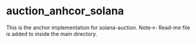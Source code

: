 # auction_anhcor_solana
This is the anchor implementation for solana-auction.
Note->: Read-me file is added to inside the main directory.


